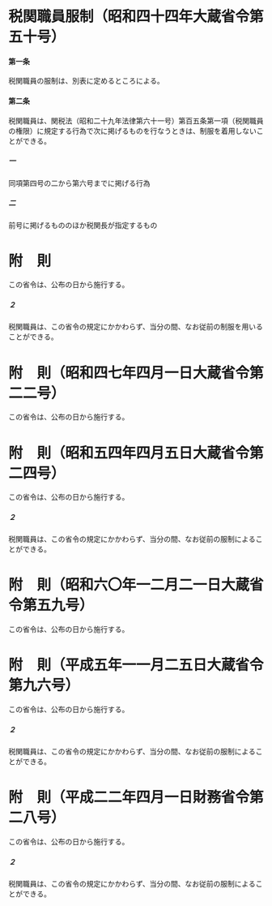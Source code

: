 # 税関職員服制（昭和四十四年大蔵省令第五十号）
#### 第一条
税関職員の服制は、別表に定めるところによる。
#### 第二条
税関職員は、関税法（昭和二十九年法律第六十一号）第百五条第一項（税関職員の権限）に規定する行為で次に掲げるものを行なうときは、制服を着用しないことができる。
##### 一
同項第四号の二から第六号までに掲げる行為
##### 二
前号に掲げるもののほか税関長が指定するもの
# 附　則
この省令は、公布の日から施行する。
##### ２
税関職員は、この省令の規定にかかわらず、当分の間、なお従前の制服を用いることができる。
# 附　則（昭和四七年四月一日大蔵省令第二二号）
この省令は、公布の日から施行する。
# 附　則（昭和五四年四月五日大蔵省令第二四号）
この省令は、公布の日から施行する。
##### ２
税関職員は、この省令の規定にかかわらず、当分の間、なお従前の服制によることができる。
# 附　則（昭和六〇年一二月二一日大蔵省令第五九号）
この省令は、公布の日から施行する。
# 附　則（平成五年一一月二五日大蔵省令第九六号）
この省令は、公布の日から施行する。
##### ２
税関職員は、この省令の規定にかかわらず、当分の間、なお従前の服制によることができる。
# 附　則（平成二二年四月一日財務省令第二八号）
この省令は、公布の日から施行する。
##### ２
税関職員は、この省令の規定にかかわらず、当分の間、なお従前の服制によることができる。
